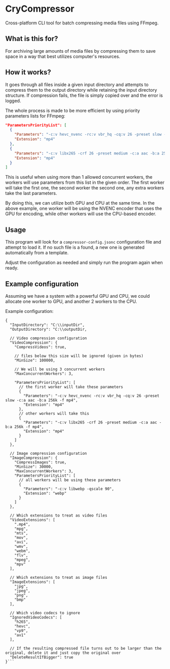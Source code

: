 # CryCompressor
Cross-platform CLI tool for batch compressing media files using FFmpeg.

## What is this for?
For archiving large amounts of media files by compressing them to save space in a way that best utilizes computer's resources.

## How it works?
It goes through all files inside a given input directory and attempts to compress them to the output directory while retaining the input directory structure. 
If compression fails, the file is simply copied over and the error is logged.

The whole process is made to be more efficient by using priority parameters lists for FFmpeg:
```json
"ParametersPriorityList": [
  {
    "Parameters": "-c:v hevc_nvenc -rc:v vbr_hq -cq:v 26 -preset slow -c:a aac -b:a 256k -f mp4",
    "Extension": "mp4"
  },
  {
    "Parameters": "-c:v libx265 -crf 26 -preset medium -c:a aac -b:a 256k -f mp4",
    "Extension": "mp4"
  }
]
```
This is useful when using more than 1 allowed concurrent workers, the workers will use parameters from this list in the given order. 
The first worker will take the first one, the second worker the second one, any extra workers take the last parameters.

By doing this, we can utilize both GPU and CPU at the same time. In the above example, 
one worker will be using the NVENC encoder that uses the GPU for encoding, while other workers will use the CPU-based encoder.

## Usage
This program will look for a `compressor-config.jsonc` configuration file and attempt to load it. If no such file is a found, a new one is generated automatically from a template.

Adjust the configuration as needed and simply run the program again when ready.

## Example configuration
Assuming we have a system with a powerful GPU and CPU, we could allocate one worker to GPU, and another 2 workers to the CPU.

Example configuration:
```jsonc
{
  "InputDirectory": "C:\\inputDir",
  "OutputDirectory": "C:\\outputDir,
  
  // Video compression configuration
  "VideoCompression": {
    "CompressVideos": true,
    
    // files below this size will be ignored (given in bytes)
    "MinSize": 100000,
    
    // We will be using 3 concurrent workers
    "MaxConcurrentWorkers": 3,
    
    "ParametersPriorityList": [
      // the first worker will take these parameters
      {
        "Parameters": "-c:v hevc_nvenc -rc:v vbr_hq -cq:v 26 -preset slow -c:a aac -b:a 256k -f mp4",
        "Extension": "mp4"
      },
      // other workers will take this
      {
        "Parameters": "-c:v libx265 -crf 26 -preset medium -c:a aac -b:a 256k -f mp4",
        "Extension": "mp4"
      }
    ]
  },
  
  // Image compression configuration
  "ImageCompression": {
    "CompressImages": true,
    "MinSize": 30000,
    "MaxConcurrentWorkers": 3,
    "ParametersPriorityList": [
      // all workers will be using these parameters
      {
        "Parameters": "-c:v libwebp -qscale 90",
        "Extension": "webp"
      }
    ]
  },
  
  // Which extensions to treat as video files
  "VideoExtensions": [
    ".mp4",
    "mpg",
    "mts",
    "mov",
    "avi",
    "wmv",
    "webm",
    "flv",
    "mpeg",
    "mpv"
  ],
  
  // Which extensions to treat as image files
  "ImageExtensions": [
    "jpg",
    "jpeg",
    "png",
    "bmp"
  ],
  
  // Which video codecs to ignore
  "IgnoredVideoCodecs": [
    "h265",
    "hevc",
    "vp9",
    "av1"
  ],
  
  // If the resulting compressed file turns out to be larger than the original, delete it and just copy the original over
  "DeleteResultIfBigger": true
}```
